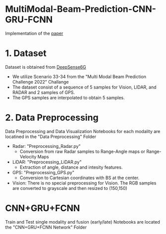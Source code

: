 # MultiModal-Beam-Prediction-CNN-GRU-FCNN
Implementation of the [paper](https://ieeexplore.ieee.org/document/10636967)
# 1. Dataset 
Dataset is obtained from [DeepSense6G](https://www.deepsense6g.net/challenge2022/)
- We utilize Scenario 33-34 from the "Multi Modal Beam Prediction Challenge 2022" Challange
- The dataset consist of a sequence of 5 samples for Vision, LIDAR, and RADAR and 2 samples of GPS.
- The GPS samples are interpolated to obtain 5 samples. 
# 2. Data Preprocessing
Data Preprocessing and Data Visualization Notebooks for each modality are locatined in the "Data Preprocessing" Folder
- Radar:  "Preprocessing_Radar.py"
  - Conversion from raw Radar samples to Range-Angle maps or Range-Velocity Maps
- LiDAR: "Preprocessing_LiDAR.py"
  - Extraction of angle, distance and intesity features. 
- GPS: "Preprocessing_GPS.py"
  - Conversion to Cartesian coordinates with BS at the center. 
- Vision: There is no special preprocessing for Vision. The RGB samples are converted to grayscale and then resized to (150,150)
# CNN+GRU+FCNN
Train and Test single modality and fusion (early/late) Notebooks are located the "CNN+GRU+FCNN Network" Folder
